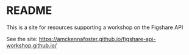# README
This is a site for resources supporting a workshop on the Figshare API

See the site:
https://amckennafoster.github.io/figshare-api-workshop.github.io/
